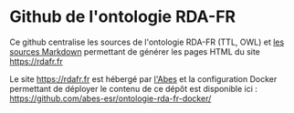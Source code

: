 # Github de l'ontologie RDA-FR

Ce github centralise les sources de l'ontologie RDA-FR (TTL, OWL) et [les sources Markdown](./siteweb/) permettant de générer les pages HTML du site https://rdafr.fr

Le site https://rdafr.fr est hébergé par [l'Abes](https://abes.fr) et la configuration Docker permettant de déployer le contenu de ce dépôt est disponible ici : https://github.com/abes-esr/ontologie-rda-fr-docker/
